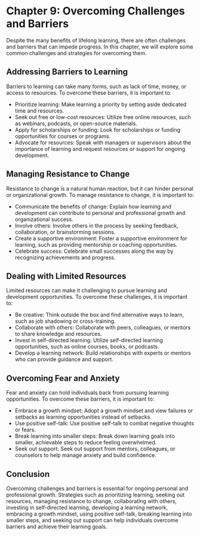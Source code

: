 Chapter 9: Overcoming Challenges and Barriers
=============================================

Despite the many benefits of lifelong learning, there are often challenges and barriers that can impede progress. In this chapter, we will explore some common challenges and strategies for overcoming them.

Addressing Barriers to Learning
-------------------------------

Barriers to learning can take many forms, such as lack of time, money, or access to resources. To overcome these barriers, it is important to:

* Prioritize learning: Make learning a priority by setting aside dedicated time and resources.
* Seek out free or low-cost resources: Utilize free online resources, such as webinars, podcasts, or open-source materials.
* Apply for scholarships or funding: Look for scholarships or funding opportunities for courses or programs.
* Advocate for resources: Speak with managers or supervisors about the importance of learning and request resources or support for ongoing development.

Managing Resistance to Change
-----------------------------

Resistance to change is a natural human reaction, but it can hinder personal or organizational growth. To manage resistance to change, it is important to:

* Communicate the benefits of change: Explain how learning and development can contribute to personal and professional growth and organizational success.
* Involve others: Involve others in the process by seeking feedback, collaboration, or brainstorming sessions.
* Create a supportive environment: Foster a supportive environment for learning, such as providing mentorship or coaching opportunities.
* Celebrate success: Celebrate small successes along the way by recognizing achievements and progress.

Dealing with Limited Resources
------------------------------

Limited resources can make it challenging to pursue learning and development opportunities. To overcome these challenges, it is important to:

* Be creative: Think outside the box and find alternative ways to learn, such as job shadowing or cross-training.
* Collaborate with others: Collaborate with peers, colleagues, or mentors to share knowledge and resources.
* Invest in self-directed learning: Utilize self-directed learning opportunities, such as online courses, books, or podcasts.
* Develop a learning network: Build relationships with experts or mentors who can provide guidance and support.

Overcoming Fear and Anxiety
---------------------------

Fear and anxiety can hold individuals back from pursuing learning opportunities. To overcome these barriers, it is important to:

* Embrace a growth mindset: Adopt a growth mindset and view failures or setbacks as learning opportunities instead of setbacks.
* Use positive self-talk: Use positive self-talk to combat negative thoughts or fears.
* Break learning into smaller steps: Break down learning goals into smaller, achievable steps to reduce feeling overwhelmed.
* Seek out support: Seek out support from mentors, colleagues, or counselors to help manage anxiety and build confidence.

Conclusion
----------

Overcoming challenges and barriers is essential for ongoing personal and professional growth. Strategies such as prioritizing learning, seeking out resources, managing resistance to change, collaborating with others, investing in self-directed learning, developing a learning network, embracing a growth mindset, using positive self-talk, breaking learning into smaller steps, and seeking out support can help individuals overcome barriers and achieve their learning goals.
